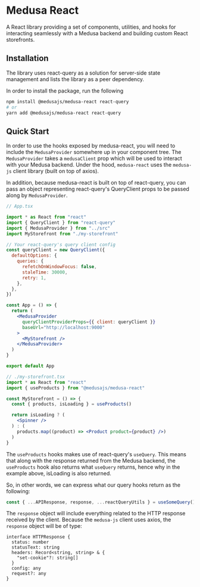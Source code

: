 # Medusa React

A React library providing a set of components, utilities, and hooks for interacting seamlessly with a Medusa backend and building custom React storefronts.

## Installation

The library uses react-query as a solution for server-side state management and lists the library as a peer dependency.

In order to install the package, run the following

```bash
npm install @medusajs/medusa-react react-query
# or
yarn add @medusajs/medusa-react react-query
```

## Quick Start

In order to use the hooks exposed by medusa-react, you will need to include the `MedusaProvider` somewhere up in your component tree. The `MedusaProvider` takes a `medusaClient` prop which will be used to interact with your Medusa backend. Under the hood, `medusa-react` uses the `medusa-js` client library (built on top of axios).

In addition, because medusa-react is built on top of react-query, you can pass an object representing react-query's QueryClient props to be passed along by `MedusaProvider`.

```jsx
// App.tsx

import * as React from "react"
import { QueryClient } from "react-query"
import { MedusaProvider } from "../src"
import MyStorefront from "./my-storefront"

// Your react-query's query client config
const queryClient = new QueryClient({
  defaultOptions: {
    queries: {
      refetchOnWindowFocus: false,
      staleTime: 30000,
      retry: 1,
    },
  },
})

const App = () => {
  return (
    <MedusaProvider
      queryClientProviderProps={{ client: queryClient }}
      baseUrl="http://localhost:9000"
    >
      <MyStorefront />
    </MedusaProvider>
  )
}

export default App
```

```jsx
// ./my-storefront.tsx
import * as React from "react"
import { useProducts } from "@medusajs/medusa-react"

const MyStorefront = () => {
  const { products, isLoading } = useProducts()

  return isLoading ? (
    <Spinner />
  ) : (
    products.map((product) => <Product product={product} />)
  )
}
```

The `useProducts` hooks makes use of react-query's `useQuery`. This means that along with the response returned from the Medusa backend, the `useProducts` hook also returns what `useQuery` returns, hence why in the example above, isLoading is also returned.

So, in other words, we can express what our query hooks return as the following:

```javascript
const { ...APIResponse, response, ...reactQueryUtils } = useSomeQuery();
```

The `response` object will include everything related to the HTTP response received by the client. Because the `medusa-js` client uses axios, the `response` object will be of type:

```
interface HTTPResponse {
  status: number
  statusText: string
  headers: Record<string, string> & {
    "set-cookie"?: string[]
  }
  config: any
  request?: any
}
```
